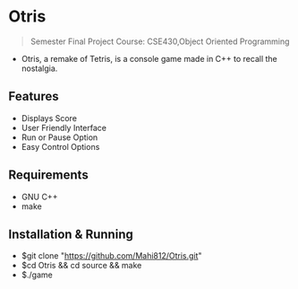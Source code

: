 # Otris
> Semester Final Project
>Course: CSE430,Object Oriented Programming

* Otris, a remake of Tetris, is a console game made in C++ to recall the nostalgia.

## Features
* Displays Score
* User Friendly Interface
* Run or Pause Option
* Easy Control Options

## Requirements
* GNU C++
* make

## Installation & Running
* $git clone "https://github.com/Mahi812/Otris.git"
* $cd Otris && cd source && make
* $./game
